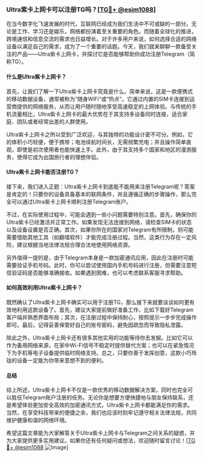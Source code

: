 ### Ultra紫卡上网卡可以注册TG吗？[[TG💪+ @esim1088](https://t.me/s/esim1088)]

在当今数字化飞速发展的时代，互联网已经成为我们生活中不可或缺的一部分。无论是工作、学习还是娱乐，网络都扮演着至关重要的角色。而随着全球化的推进，跨境通信和信息交流的需求也日益增长。对于许多用户来说，如何选择合适的网络设备以满足自己的需求，成为了一个重要的话题。今天，我们就来聊聊一款备受关注的产品——Ultra紫卡上网卡，并探讨它是否能够帮助你成功注册Telegram（简称TG）。

#### 什么是Ultra紫卡上网卡？

首先，让我们了解一下Ultra紫卡上网卡究竟是什么。简单来说，这是一款便携式的移动数据设备，通常被称为“随身WiFi”或“热点”。它通过内置的SIM卡连接到运营商提供的网络服务，从而让用户随时随地享受高速稳定的上网体验。与传统的手机流量相比，Ultra紫卡上网卡的最大优势在于其支持多设备同时连接，适合家庭、团队或者经常出差的人群使用。

Ultra紫卡上网卡之所以受到广泛欢迎，与其独特的功能设计密不可分。例如，它的体积小巧轻便，便于携带；电池续航时间长，无需频繁充电；并且操作简单直观，即使是初次使用者也能快速上手。此外，由于其支持多个国家和地区的漫游服务，使得它成为出国旅行者的理想伴侣。

#### Ultra紫卡上网卡能否注册TG？

接下来，我们进入正题：Ultra紫卡上网卡到底能不能用来注册Telegram呢？答案是肯定的！只要你的设备具备基本的联网条件，并且遵循正确的步骤操作，那么完全可以通过Ultra紫卡上网卡顺利注册Telegram账户。

不过，在实际使用过程中，可能会遇到一些小问题需要特别注意。首先，确保你的Ultra紫卡已经激活并正常工作。如果发现无法连接到网络，请检查SIM卡的状态以及设备设置是否正确。其次，如果你所在的国家对Telegram有所限制，则可能需要借助其他工具（如翻墙软件）才能完成注册过程。当然，这类行为存在一定风险，建议根据当地法律法规合理合法地使用网络资源。

另外值得一提的是，由于Telegram本身是一款加密通讯应用，因此在注册时可能需要验证手机号码。此时，你可以尝试使用国内手机号码进行注册，但需要注意短信验证码是否能够准确接收。如果遇到困难，也可以考虑联系客服寻求帮助。

#### 如何高效利用Ultra紫卡上网卡？

既然确认了Ultra紫卡上网卡确实可以用于注册TG，那么接下来就要谈谈如何更有效地利用这款设备了。首先，建议大家提前做好准备工作，比如下载好Telegram客户端并熟悉界面布局；其次，在注册过程中保持耐心，按照提示一步步完成操作即可。最后，记得妥善保管好自己的账号密码，避免因疏忽而导致隐私泄露。

除此之外，Ultra紫卡上网卡还有很多其他实用的功能等待你去发掘。比如它可以作为备用网络来源，在家中Wi-Fi信号不稳定时提供替代方案；也可以在紧急情况下为手机等电子设备提供临时网络支持。总之，只要你善于发挥创意，这款小巧玲珑的设备一定能为你带来意想不到的便利。

#### 总结

综上所述，Ultra紫卡上网卡不仅是一款优秀的移动数据解决方案，同时也完全可以胜任Telegram账户注册的任务。无论你是想要方便快捷地与朋友保持联系，还是希望体验更加安全高效的加密通讯方式，Ultra紫卡上网卡都能满足你的需求。当然，在享受科技带来的便捷之余，我们也应该时刻牢记遵守相关法律法规，共同维护健康和谐的网络环境。

希望这篇文章能为大家解答关于Ultra紫卡上网卡与Telegram之间关系的疑惑，并为大家提供更多实用建议。如果你还有任何疑问或想法，欢迎随时留言讨论！[[TG💪+ @esim1088](https://t.me/s/esim1088) ![Image](https://i.postimg.cc/4NQfJmqS/Snipaste-2025-05-13-00-14-12.png)]